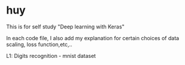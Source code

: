 # huy
This is for self study "Deep learning with Keras"

In each code file, I also add my explanation for certain choices of data scaling, loss function,etc,..

L1: Digits recognition - mnist dataset 

